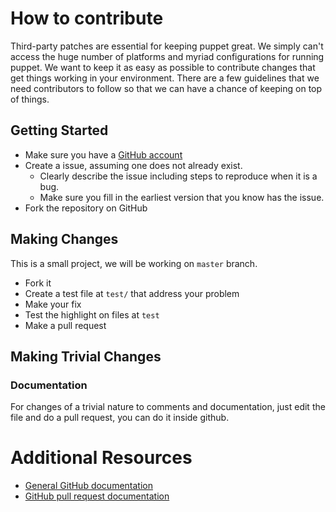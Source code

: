 # How to contribute

Third-party patches are essential for keeping puppet great. We simply can't
access the huge number of platforms and myriad configurations for running
puppet. We want to keep it as easy as possible to contribute changes that
get things working in your environment. There are a few guidelines that we
need contributors to follow so that we can have a chance of keeping on
top of things.

## Getting Started

* Make sure you have a [GitHub account](https://github.com/signup/free)
* Create a issue, assuming one does not already exist.
  * Clearly describe the issue including steps to reproduce when it is a bug.
  * Make sure you fill in the earliest version that you know has the issue.
* Fork the repository on GitHub

## Making Changes

This is a small project, we will be working on `master` branch.

* Fork it
* Create a test file at `test/` that address your problem
* Make your fix
* Test the highlight on files at `test`
* Make a pull request

## Making Trivial Changes

### Documentation

For changes of a trivial nature to comments and documentation, 
just edit the file and do a pull request, you can do it inside github.

# Additional Resources

* [General GitHub documentation](http://help.github.com/)
* [GitHub pull request documentation](http://help.github.com/send-pull-requests/)

